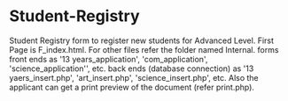 # Student-Registry
Student Registry form to register new students for Advanced Level. 
First Page is F_index.html. 
For other files refer the folder named Internal.
forms front ends as '13 years_application', 'com_application', 'science_application'', etc.
back ends (database connection) as '13 yaers_insert.php', 'art_insert.php', 'science_insert.php', etc.
Also the applicant can get a print preview of the document (refer print.php).
